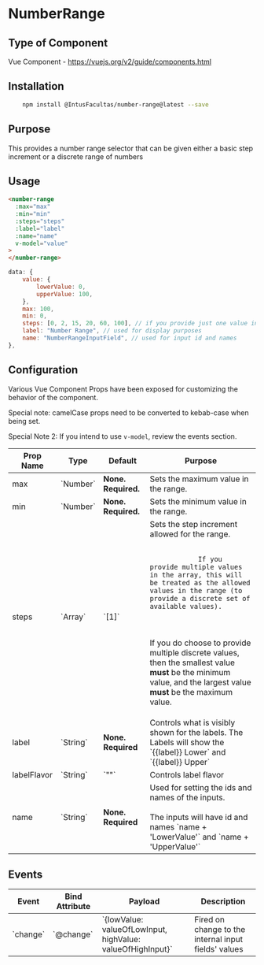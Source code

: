 # NumberRange

## Type of Component

Vue Component - https://vuejs.org/v2/guide/components.html

## Installation

```bash
    npm install @IntusFacultas/number-range@latest --save
```

## Purpose

This provides a number range selector that can be given either a basic step increment or a discrete range of numbers

## Usage

```html
<number-range
  :max="max"
  :min="min"
  :steps="steps"
  :label="label"
  :name="name"
  v-model="value"
>
</number-range>
```

```javascript
data: {
    value: {
        lowerValue: 0,
        upperValue: 100,
    },
    max: 100,
    min: 0,
    steps: [0, 2, 15, 20, 60, 100], // if you provide just one value in the array, then that will be the step value rather than be treated as a list of discrete values
    label: "Number Range", // used for display purposes
    name: "NumberRangeInputField", // used for input id and names
},
```

## Configuration

Various Vue Component Props have been exposed for customizing the behavior of the component.

Special note: camelCase props need to be converted to kebab-case when being set.

Special Note 2: If you intend to use `v-model`, review the events section.

<table>
    <thead>
        <tr>
            <th>Prop Name</th>
            <th>Type</th>
            <th>Default</th>
            <th>Purpose</th>
        </tr>
    </thead>
    <tbody>
        <tr>
            <td>
                max
            </td>
            <td>
                `Number`
            </td>
            <td>
                <b>None. Required.</b>
            </td>
            <td>
                Sets the maximum value in the range.
            </td>
        </tr>
        <tr>
            <td>
                min
            </td>
            <td>
                `Number`
            </td>
            <td>
                <b>None. Required.</b>
            </td>
            <td>
                Sets the minimum value in the range.
            </td>
        </tr>
        <tr>
            <td>
                steps
            </td>
            <td>`Array`</td>
            <td>`[1]`</td>
            <td>
                Sets the step increment allowed for the range.<br><br>

                If you provide multiple values in the array, this will be treated as the allowed values in the range (to provide a discrete set of available values).

<br><br>
If you do choose to provide multiple discrete values, then the smallest value <strong>must</strong> be the minimum value, and the largest value <strong>must</strong> be the maximum value.

</td>
</tr>
<tr>
<td>
label
</td>
<td>`String`</td>
<td><b>None. Required</b></td>
<td>Controls what is visibly shown for the labels. The Labels will show the `{{label}} Lower` and `{{label}} Upper`</td>
</tr>
<tr>
<td>
labelFlavor
</td>
<td>`String`</td>
<td>`""`</td>
<td>Controls label flavor</td>
</tr>
<tr>
<td>name</td>
<td>`String`</td>
<td><b>None. Required</b></td>
<td>Used for setting the ids and names of the inputs.<br><br>The inputs will have id and names `name + 'LowerValue'` and `name + 'UpperValue'`</td>
</tr>
</tbody>

</table>

## Events

<table>
    <thead>
        <tr>
            <th>Event</th>
            <th>Bind Attribute</th>
            <th>Payload</th>
            <th>Description</th>
        </tr>
    </thead>
    <tbody>
        <tr>
            <td>`change`</td>
            <td>`@change`</td>
            <td>`{lowValue: valueOfLowInput, highValue: valueOfHighInput}`</td>
            <td>Fired on change to the internal input fields' values</td>
        </tr>
    </tbody>
</table>
